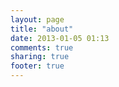 ```yaml
---
layout: page
title: "about"
date: 2013-01-05 01:13
comments: true
sharing: true
footer: true
---
```


